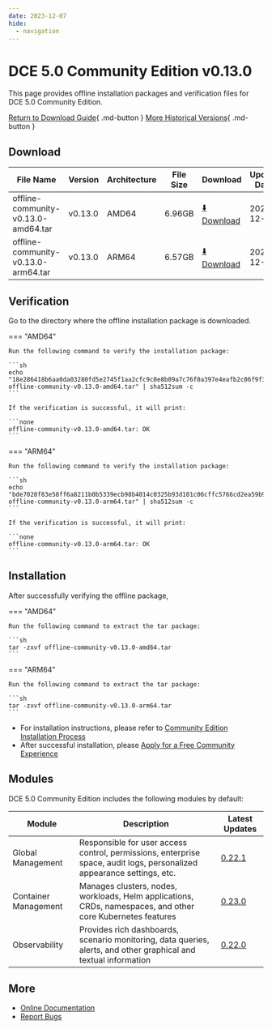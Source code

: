 ```yaml
---
date: 2023-12-07
hide:
  - navigation
---
```


# DCE 5.0 Community Edition v0.13.0

This page provides offline installation packages and verification files for DCE 5.0 Community Edition.

[Return to Download Guide](../index.md){ .md-button } [More Historical Versions](./dce5-installer-history.md){ .md-button }

## Download

| File Name                      | Version    | Architecture | File Size | Download                                           | Update Date   |
| ----------------------------- | ------- | -------- | ---------------------------------------------- | ---------- | ----------------------------- |
| offline-community-v0.13.0-amd64.tar | v0.13.0 | AMD64 | 6.96GB | [:arrow_down: Download](https://qiniu-download-public.daocloud.io/DaoCloud_Enterprise/dce5/offline-community-v0.13.0-amd64.tar) | 2023-12-07 |
| offline-community-v0.13.0-arm64.tar | v0.13.0 | ARM64 | 6.57GB | [:arrow_down: Download](https://qiniu-download-public.daocloud.io/DaoCloud_Enterprise/dce5/offline-community-v0.13.0-arm64.tar) | 2023-12-07 |

## Verification

Go to the directory where the offline installation package is downloaded.

=== "AMD64"

    Run the following command to verify the installation package:

    ```sh
    echo "18e286418b6aa0da03280fd5e2745f1aa2cfc9c0e8b09a7c76f0a397e4eafb2c06f9f3344d19df2a85b739a961f8f1957d2d91c4a04239fd44dc15cb3d4a52ab  offline-community-v0.13.0-amd64.tar" | sha512sum -c
    ```

    If the verification is successful, it will print:

    ```none
    offline-community-v0.13.0-amd64.tar: OK
    ```

=== "ARM64"

    Run the following command to verify the installation package:

    ```sh
    echo "bde7028f83e58ff6a8211b0b5339ecb98b4014c0325b93d101c06cffc5766cd2ea59b9b8a148fab7007c88b861eb9e63278bb489d78ad0a097117efa1f39018f  offline-community-v0.13.0-arm64.tar" | sha512sum -c
    ```

    If the verification is successful, it will print:

    ```none
    offline-community-v0.13.0-arm64.tar: OK
    ```

## Installation

After successfully verifying the offline package,

=== "AMD64"

    Run the following command to extract the tar package:

    ```sh
    tar -zxvf offline-community-v0.13.0-amd64.tar
    ```

=== "ARM64"

    Run the following command to extract the tar package:

    ```sh
    tar -zxvf offline-community-v0.13.0-arm64.tar
    ```

- For installation instructions, please refer to [Community Edition Installation Process](../../install/community/k8s/online.md#_2)
- After successful installation, please [Apply for a Free Community Experience](../../dce/license0.md)

## Modules

DCE 5.0 Community Edition includes the following modules by default:

| Module     | Description                                                              | Latest Updates                                                   |
| -------- | ----------------------------------------------------------------- | ---------------------------------------------------------- |
| Global Management | Responsible for user access control, permissions, enterprise space, audit logs, personalized appearance settings, etc.      | [0.22.1](../../ghippo/intro/release-notes.md#0221) |
| Container Management | Manages clusters, nodes, workloads, Helm applications, CRDs, namespaces, and other core Kubernetes features | [0.23.0](../../kpanda/intro/release-notes.md#0230) |
| Observability | Provides rich dashboards, scenario monitoring, data queries, alerts, and other graphical and textual information              | [0.22.0](../../insight/intro/releasenote.md#0220)  |

## More

- [Online Documentation](../../dce/index.md)
- [Report Bugs](https://github.com/DaoCloud/DaoCloud-docs/issues)
